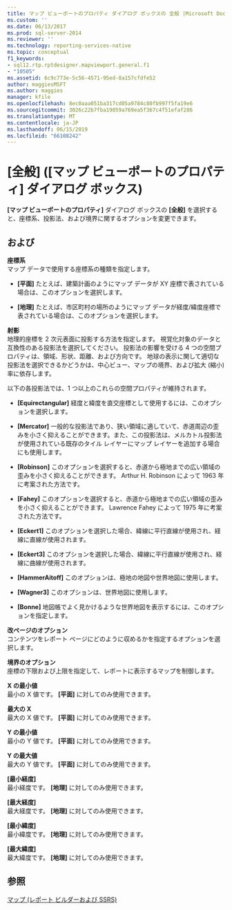 ```yaml
---
title: マップ ビューポートのプロパティ ダイアログ ボックスの 全般 |Microsoft Docs
ms.custom: ''
ms.date: 06/13/2017
ms.prod: sql-server-2014
ms.reviewer: ''
ms.technology: reporting-services-native
ms.topic: conceptual
f1_keywords:
- sql12.rtp.rptdesigner.mapviewport.general.f1
- "10505"
ms.assetid: 6c9c773e-5c56-4571-95ed-8a157cfdfe52
author: maggiesMSFT
ms.author: maggies
manager: kfile
ms.openlocfilehash: 8ec0aaa051ba317cd05a9784c80fb997f5fa19e6
ms.sourcegitcommit: 3026c22b7fba19059a769ea5f367c4f51efaf286
ms.translationtype: MT
ms.contentlocale: ja-JP
ms.lasthandoff: 06/15/2019
ms.locfileid: "66108242"
---
```

# <a name="map-viewport-properties-dialog-box-general"></a>[全般] ([マップ ビューポートのプロパティ] ダイアログ ボックス)
  **[マップ ビューポートのプロパティ]** ダイアログ ボックスの **[全般]** を選択すると、座標系、投影法、および境界に関するオプションを変更できます。  
  
## <a name="options"></a>および  
 **座標系**  
 マップ データで使用する座標系の種類を指定します。  
  
-   **[平面]** たとえば、建築計画のようにマップ データが XY 座標で表されている場合は、このオプションを選択します。  
  
-   **[地理]** たとえば、市区町村の場所のようにマップ データが経度/緯度座標で表されている場合は、このオプションを選択します。  
  
 **射影**  
 地理的座標を 2 次元表面に投影する方法を指定します。 視覚化対象のデータと互換性のある投影法を選択してください。 投影法の影響を受ける 4 つの空間プロパティは、領域、形状、距離、および方向です。 地球の表示に関して適切な投影法を選択できるかどうかは、中心ビュー、マップの境界、および拡大 (縮小) 率に依存します。  
  
 以下の各投影法では、1 つ以上のこれらの空間プロパティが維持されます。  
  
-   **[Equirectangular]** 経度と緯度を直交座標として使用するには、このオプションを選択します。  
  
-   **[Mercator]** 一般的な投影法であり、狭い領域に適していて、赤道周辺の歪みを小さく抑えることができます。また、この投影法は、メルカトル投影法が使用されている既存のタイル レイヤーにマップ レイヤーを追加する場合にも使用します。  
  
-   **[Robinson]** このオプションを選択すると、赤道から極地までの広い領域の歪みを小さく抑えることができます。 Arthur H. Robinson によって 1963 年に考案された方法です。  
  
-   **[Fahey]** このオプションを選択すると、赤道から極地までの広い領域の歪みを小さく抑えることができます。 Lawrence Fahey によって 1975 年に考案された方法です。  
  
-   **[Eckert1]** このオプションを選択した場合、緯線に平行直線が使用され、経線に直線が使用されます。  
  
-   **[Eckert3]** このオプションを選択した場合、緯線に平行直線が使用され、経線に曲線が使用されます。  
  
-   **[HammerAitoff]** このオプションは、極地の地図や世界地図に使用します。  
  
-   **[Wagner3]** このオプションは、世界地図に使用します。  
  
-   **[Bonne]** 地図帳でよく見かけるような世界地図を表示するには、このオプションを指定します。  
  
 **改ページのオプション**  
 コンテンツをレポート ページにどのように収めるかを指定するオプションを選択します。  
  
 **境界のオプション**  
 座標の下限および上限を指定して、レポートに表示するマップを制御します。  
  
 **X の最小値**  
 最小の X 値です。 **[平面]** に対してのみ使用できます。  
  
 **最大の X**  
 最大の X 値です。 **[平面]** に対してのみ使用できます。  
  
 **Y の最小値**  
 最小の Y 値です。 **[平面]** に対してのみ使用できます。  
  
 **Y の最大値**  
 最大の Y 値です。 **[平面]** に対してのみ使用できます。  
  
 **[最小経度]**  
 最小経度です。 **[地理]** に対してのみ使用できます。  
  
 **[最大経度]**  
 最大経度です。 **[地理]** に対してのみ使用できます。  
  
 **[最小緯度]**  
 最小緯度です。 **[地理]** に対してのみ使用できます。  
  
 **[最大緯度]**  
 最大緯度です。 **[地理]** に対してのみ使用できます。  
  
## <a name="see-also"></a>参照  
 [マップ (レポート ビルダーおよび SSRS)](report-design/maps-report-builder-and-ssrs.md)  
  
  

